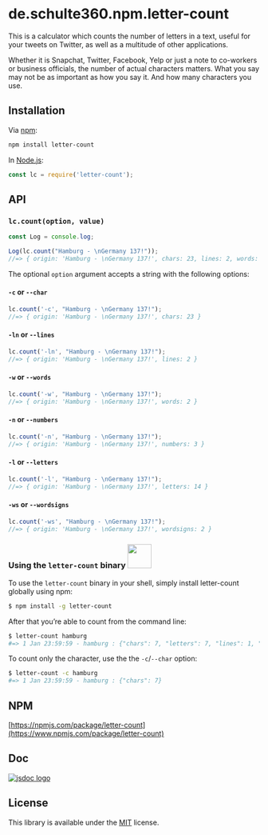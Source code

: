 # de.schulte360.npm.letter-count
This is a calculator which counts the number of letters in a text, useful for your tweets on Twitter, as well as a multitude of other applications.

Whether it is Snapchat, Twitter, Facebook, Yelp or just a note to co-workers or business officials, the number of actual characters matters. What you say may not be as important as how you say it. And how many characters you use.

## Installation

Via [npm](https://www.npmjs.com/):

```bash
npm install letter-count
```

In [Node.js](https://nodejs.org/):

```javascript
const lc = require('letter-count');
```

## API

### `lc.count(option, value)`

```javascript
const Log = console.log;

Log(lc.count("Hamburg - \nGermany 137!")); 
//=> { origin: 'Hamburg - \nGermany 137!', chars: 23, lines: 2, words: 2, numbers: 3, letters: 14, wordsigns: 2, hash: 'd559d4e0ad0770ec6940e6892a9c921b' }
```

The optional `option` argument accepts a string with the following options:

#### `-c` or `--char` 
```javascript
lc.count('-c', "Hamburg - \nGermany 137!"); 
//=> { origin: 'Hamburg - \nGermany 137!', chars: 23 }
```

#### `-ln` or `--lines` 
```javascript
lc.count('-ln', "Hamburg - \nGermany 137!"); 
//=> { origin: 'Hamburg - \nGermany 137!', lines: 2 }
```

#### `-w` or `--words` 
```javascript
lc.count('-w', "Hamburg - \nGermany 137!"); 
//=> { origin: 'Hamburg - \nGermany 137!', words: 2 }
```

#### `-n` or `--numbers` 
```javascript
lc.count('-n', "Hamburg - \nGermany 137!"); 
//=> { origin: 'Hamburg - \nGermany 137!', numbers: 3 }
```

#### `-l` or `--letters` 
```javascript
lc.count('-l', "Hamburg - \nGermany 137!"); 
//=> { origin: 'Hamburg - \nGermany 137!', letters: 14 }
```

#### `-ws` or `--wordsigns` 
```javascript
lc.count('-ws', "Hamburg - \nGermany 137!"); 
//=> { origin: 'Hamburg - \nGermany 137!', wordsigns: 2 }
```

### Using the `letter-count` binary <img src="https://cdn4.iconfinder.com/data/icons/iconset-addictive-flavour/png/splash_beta_orange.png" width="48">

To use the `letter-count` binary in your shell, simply install letter-count globally using npm:

```bash
$ npm install -g letter-count 
```

After that you’re able to count from the command line:
```bash
$ letter-count hamburg 
#=> 1 Jan 23:59:59 - hamburg : {"chars": 7, "letters": 7, "lines": 1, "numbers": 0, "words": 1, "wordsigns": 0}
```

To count only the character, use the the `-c`/`--char` option:
```bash
$ letter-count -c hamburg 
#=> 1 Jan 23:59:59 - hamburg : {"chars": 7}
```

## NPM

[https://npmjs.com/package/letter-count](https://www.npmjs.com/package/letter-count)

## Doc

[![jsdoc logo](http://i63.tinypic.com/330yah0.jpg "JSDoc")](http://188.68.54.193:8888/job/npm.letter-count/javadoc/)

## License

This library is available under the [MIT](https://mths.be/mit) license.